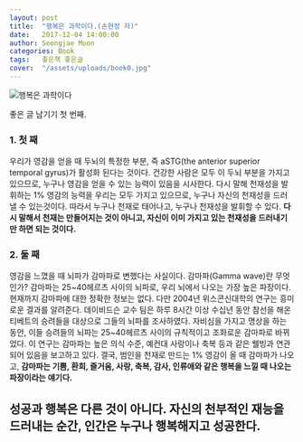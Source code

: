 ```yaml
---
layout: post
title:  "행복은 과학이다.(손현정 저)"
date:   2017-12-04 14:00:00
author: Seongjae Moon
categories: Book
tags:   좋은책 좋은글 
cover:  "/assets/uploads/book0.jpg"
---
```


![행복은 과학이다](/uploads/book0.jpg)

좋은 글 남기기 첫 번째.

### 1. 첫 째

우리가 영감을 얻을 때 두뇌의 특정한 부분, 즉 aSTG(the anterior superior temporal gyrus)가 활성화 된다는 것이다. 건강한 사람은 모두 이 두뇌 부분을 가지고 있으므로, 누구나 영감을 얻을 수 있는 능력이 있음을 시사한다. 다시 말해 천재성을 발휘하는 1% 영감의 능력을 우리는 모두 가지고 있으므로, 누구나 자신의 천재성을 드러낼 수 있는것이다. 따라서 누구나 천재로 태어나고, 누구나 천재성을 발휘할 수 있다. **다시 말해서 천재는 만들어지는 것이 아니고, 자신이 이미 가지고 있는 천재성을 드러내기만 하면 되는 것이다.**

### 2. 둘 째

영감을 느꼈을 때 뇌파가 감마파로 변했다는 사실이다. 감마파(Gamma wave)란 무엇인가? 감마파는 25~40헤르츠 사이의 뇌파로, 우리 뇌에서 나오는 가장 높은 파장이다. 현재까지 감마파에 대한 정확한 정보는 없다. 다만 2004년 위스콘신대학의 연구는 흥미로운 결과를 알려준다. 데이비드슨 교수 팀은 하루 8시간 이상 수십년 동안 참선을 해온 티베트의 승려들을 대상으로 그들의 뇌파를 조사하였다. 자비심을 가지고 명상을 하는 동안, 이들 승려들의 뇌파는 25~40헤르츠 사이의 규칙적이고 조화로운 감마파로 바뀌었다. 이 연구는 감마파는 높은 의식 수준, 예컨대 사랑이나 축복 등과 같은 웰빙과 연관되어 있음을 보고하고 있다. 결국, 범인을 천재로 만드는 1% 영감이 올 때 감마파가 나오고, **감마파는 기쁨, 환희, 즐거움, 사랑, 축복, 감사, 인류애와 같은 행복을 느낄 때 나오는 파장이라는 얘기다.** 


## 성공과 행복은 다른 것이 아니다. 자신의 천부적인 재능을 드러내는 순간, 인간은 누구나 행복해지고 성공한다.